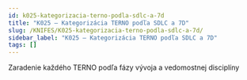 ```yaml
---
id: k025-kategorizacia-terno-podla-sdlc-a-7d
title: "K025 – Kategorizácia TERNO podľa SDLC a 7D"
slug: /KNIFES/K025-kategorizacia-terno-podla-sdlc-a-7d/
sidebar_label: "K025 – Kategorizácia TERNO podľa SDLC a 7D"
tags: []
---
```


Zaradenie každého TERNO podľa fázy vývoja a vedomostnej disciplíny

